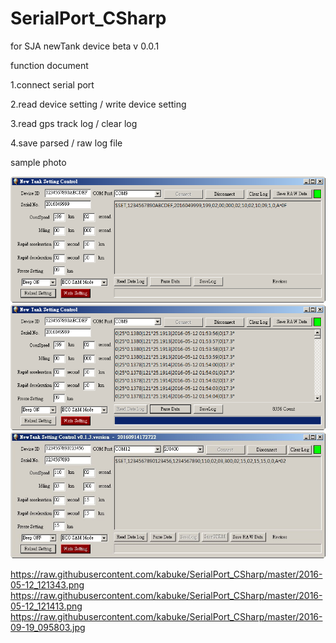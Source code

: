 # SerialPort_CSharp

for SJA newTank device beta v 0.0.1

function document

  1.connect serial port
  
  2.read device setting / write device setting
  
  3.read gps track log / clear log
  
  4.save parsed / raw log file

sample photo

![](2016-05-12_121343.png)
![](2016-05-12_121413.png)
![](2016-09-19_095803.jpg)

https://raw.githubusercontent.com/kabuke/SerialPort_CSharp/master/2016-05-12_121343.png
https://raw.githubusercontent.com/kabuke/SerialPort_CSharp/master/2016-05-12_121413.png
https://raw.githubusercontent.com/kabuke/SerialPort_CSharp/master/2016-09-19_095803.jpg
